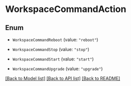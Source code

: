 # WorkspaceCommandAction

## Enum


* `WorkspaceCommandReboot` (value: `"reboot"`)

* `WorkspaceCommandStop` (value: `"stop"`)

* `WorkspaceCommandStart` (value: `"start"`)

* `WorkspaceCommandUpgrade` (value: `"upgrade"`)


[[Back to Model list]](../README.md#documentation-for-models) [[Back to API list]](../README.md#documentation-for-api-endpoints) [[Back to README]](../README.md)


